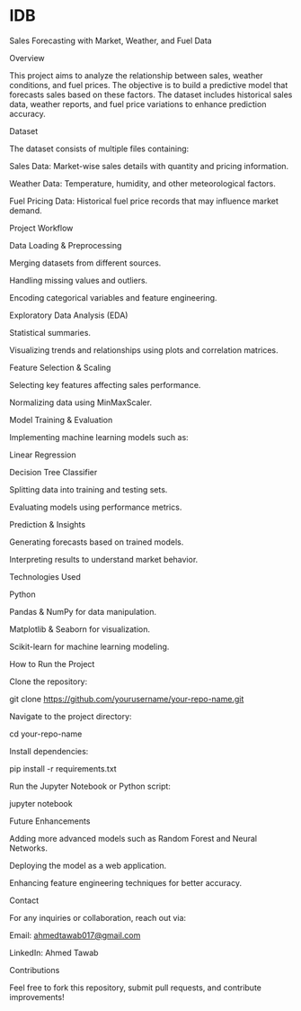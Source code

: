 # IDB
Sales Forecasting with Market, Weather, and Fuel Data

Overview

This project aims to analyze the relationship between sales, weather conditions, and fuel prices. The objective is to build a predictive model that forecasts sales based on these factors. The dataset includes historical sales data, weather reports, and fuel price variations to enhance prediction accuracy.

Dataset

The dataset consists of multiple files containing:

Sales Data: Market-wise sales details with quantity and pricing information.

Weather Data: Temperature, humidity, and other meteorological factors.

Fuel Pricing Data: Historical fuel price records that may influence market demand.

Project Workflow

Data Loading & Preprocessing

Merging datasets from different sources.

Handling missing values and outliers.

Encoding categorical variables and feature engineering.

Exploratory Data Analysis (EDA)

Statistical summaries.

Visualizing trends and relationships using plots and correlation matrices.

Feature Selection & Scaling

Selecting key features affecting sales performance.

Normalizing data using MinMaxScaler.

Model Training & Evaluation

Implementing machine learning models such as:

Linear Regression

Decision Tree Classifier

Splitting data into training and testing sets.

Evaluating models using performance metrics.

Prediction & Insights

Generating forecasts based on trained models.

Interpreting results to understand market behavior.

Technologies Used

Python

Pandas & NumPy for data manipulation.

Matplotlib & Seaborn for visualization.

Scikit-learn for machine learning modeling.

How to Run the Project

Clone the repository:

git clone https://github.com/yourusername/your-repo-name.git

Navigate to the project directory:

cd your-repo-name

Install dependencies:

pip install -r requirements.txt

Run the Jupyter Notebook or Python script:

jupyter notebook

Future Enhancements

Adding more advanced models such as Random Forest and Neural Networks.

Deploying the model as a web application.

Enhancing feature engineering techniques for better accuracy.

Contact

For any inquiries or collaboration, reach out via:

Email: ahmedtawab017@gmail.com

LinkedIn: Ahmed Tawab

Contributions

Feel free to fork this repository, submit pull requests, and contribute improvements!

